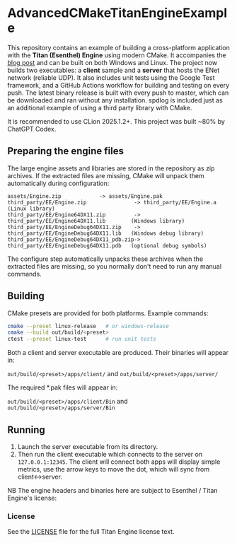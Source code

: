 # AdvancedCMakeTitanEngineExample

This repository contains an example of building a cross-platform application with the **Titan (Esenthel) Engine** using modern CMake.  It accompanies the [blog post](https://medium.com/@drew.gilpin/advanced-esenthel-titan-engine-cmake-ddb85cb3803a) and can be built on both Windows and Linux.
The project now builds two executables: a **client** sample and a **server** that hosts the ENet network (reliable UDP). It also includes unit tests using the Google Test framework, and a GitHub Actions workflow for building and testing on every push. The latest binary release is built with every push to master, which can be downloaded and ran without any installation. spdlog is included just as an additional example of using a third party library with CMake.

It is recommended to use CLion 2025.1.2+. This project was built ~80% by ChatGPT Codex.

## Preparing the engine files

The large engine assets and libraries are stored in the repository as zip archives.  If the extracted files are missing, CMake will unpack them automatically during configuration:

```
assets/Engine.zip            -> assets/Engine.pak
third_party/EE/Engine.zip               -> third_party/EE/Engine.a                (Linux library)
third_party/EE/Engine64DX11.zip         -> third_party/EE/Engine64DX11.lib        (Windows library)
third_party/EE/EngineDebug64DX11.zip    -> third_party/EE/EngineDebug64DX11.lib   (Windows debug library)
third_party/EE/EngineDebug64DX11_pdb.zip-> third_party/EE/EngineDebug64DX11.pdb   (optional debug symbols)
```

The configure step automatically unpacks these archives when the extracted
files are missing, so you normally don't need to run any manual commands.

## Building

CMake presets are provided for both platforms. Example commands:

```bash
cmake --preset linux-release   # or windows-release
cmake --build out/build/<preset>
ctest --preset linux-test      # run unit tests
```

Both a client and server executable are produced.  Their binaries will appear in:

`out/build/<preset>/apps/client/` and `out/build/<preset>/apps/server/`

The required *.pak files will appear in:

`out/build/<preset>/apps/client/Bin` and `out/build/<preset>/apps/server/Bin`

## Running

1. Launch the server executable from its directory.
2. Then run the client executable which connects to the server on `127.0.0.1:12345`.
   The client will connect both apps will display simple metrics, use the arrow keys to move the dot, which will sync from client<->server.

NB The engine headers and binaries here are subject to Esenthel / Titan Engine's license:
### License
See the [LICENSE](LICENSE) file for the full Titan Engine license text.
